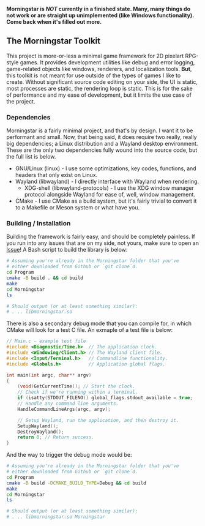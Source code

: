 **Morningstar is _NOT_ currently in a finished state. Many, many things do not work or are straight up unimplemented (like Windows functionality). Come back when it's filled out more.**

## The Morningstar Toolkit
This project is more-or-less a minimal game framework for 2D pixelart RPG-style games. It provides development utilities like debug and error logging, game-related objects like windows, renderers, and localization tools. **But**, this toolkit is not meant for use outside of the types of games I like to create. Without significant source code editing on your side, the UI is static, most processes are static, the rendering loop is static. This is for the sake of performance and my ease of development, but it limits the use case of the project.

### Dependencies
Morningstar is a fairly minimal project, and that's by design. I want it to be performant and small. Now, that being said, it does require two really, really big dependencies; a Linux distribution and a Wayland desktop environment. These are the only two dependencies fully wound into the source code, but the full list is below.

- GNU/Linux (linux) - I use some optimizations, key codes, functions, and headers that only exist on Linux.
- Wayland (libwayland) - I directly interface with Wayland when rendering.
    - XDG-shell (libwayland-protocols) - I use the XDG window manager protocol alongside Wayland for ease of, well, window management.
- CMake - I use CMake as a build system, but it's fairly trivial to convert it to a Makefile or Meson system or what have you.

### Building / Installation
Building the framework is fairly easy, and should be completely painless. If you run into any issues that are on my side, not yours, make sure to open an [Issue](https://github.com/israfiel-a/morningstar/issues/new)! A Bash script to build the library is below:

```bash
# Assuming you're already in the Morningstar folder that you've
# either downloaded from Github or `git clone`d.
cd Program
cmake -B build . && cd build
make
cd Morningstar
ls

# Should output (or at least something similar):
# . .. libmorningstar.so
```

There is also a secondary debug mode that you can compile for, in which CMake will look for a test C file. An exmaple of a test file is below:

```c
// Main.c - example test file
#include <Diagnostic/Time.h>  // The application clock.
#include <Windowing/Client.h> // The Wayland client file.
#include <Input/Terminal.h>   // Commandline functionality.
#include <Globals.h>          // Application global flags.

int main(int argc, char** argv)
{
    (void)GetCurrentTime(); // Start the clock.
    // Check if we're running within a terminal.
    if (isatty(STDOUT_FILENO)) global_flags.stdout_available = true;
    // Handle any command line arguments.
    HandleCommandLineArgs(argc, argv);

    // Setup Wayland, run the application, and then destroy it.
    SetupWayland();
    DestroyWayland();
    return 0; // Return success.
}
```

And the way to trigger the debug mode would be:

```bash
# Assuming you're already in the Morningstar folder that you've
# either downloaded from Github or `git clone`d.
cd Program
cmake -B build -DCMAKE_BUILD_TYPE=Debug && cd build
make
cd Morningstar
ls

# Should output (or at least something similar):
# . .. libmorningstar.so Morningstar
```